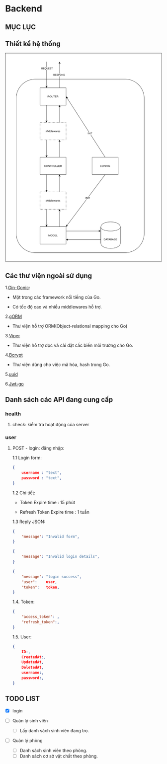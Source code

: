 # Backend

## MỤC LỤC

## Thiết kế hệ thống

![BackEndDesign](img/DormAppBackendDesign.png)

## Các thư viện ngoài sử dụng

1.[Gin-Gonic](https://github.com/gin-gonic):

- Một trong các framework nổi tiếng của Go.

- Có tốc độ cao và nhiều middlewares hỗ trợ.

2.[gORM](https://gorm.io/)

- Thư viện hỗ trợ ORM(Object-relational mapping cho Go)

3.[Viper](https://github.com/spf13/viper)

- Thư viện hỗ trợ đọc và cài đặt cấc biến môi trường cho Go.

4.[Bcrypt](https://pkg.go.dev/golang.org/x/crypto/bcrypt?tab=doc)

- Thư viện dùng cho việc mã hóa, hash trong Go.

5.[uuid](github.com/twinj/uuid)

6.[Jwt-go](github.com/dgrijalva/jwt-go)

## Danh sách các API đang cung cấp

### health

1. check: kiểm tra hoạt động của server

### user

1. POST - login: đăng nhập:

    1.1 Login form:

    ```JSON
    {
        username : "text",
        password : "text",
    }
    ```

    1.2 Chi tiết:

    - Token Expire time : 15 phút

    - Refresh Token Expire time :  1 tuần

    1.3 Reply JSON:

    ```JSON
    {
        "message": "Invalid form",
    }
    ```

    ```JSON
    {
        "message": "Invalid login details",
    }
    ```

    ```JSON
    {
        "message": "login success",
        "user":    user,
        "token":   token,
    }
    ```

    1.4. Token:

    ```JSON
    {
        "access_token": ,
        "refresh_token":,
    }
    ```

    1.5. User:

    ```JSON
    {
        ID:,
        CreatedAt:,
        UpdatedAt,
        DeletedAt,
        username:,
        password:,
    }
    ```

## TODO LIST

- [x] login

- [ ] Quản lý sinh viên

  - [ ] Lấy danh sách sinh viên đang trọ.

- [ ] Quản lý phòng

  - [ ] Danh sách sinh viên theo phòng.
  - [ ] Danh sách cơ sở vật chất theo phòng.
